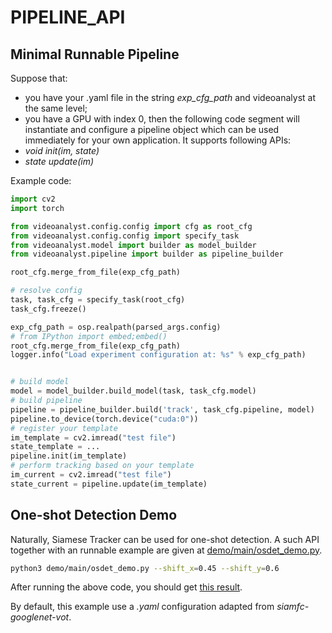 # PIPELINE_API

## Minimal Runnable Pipeline

Suppose that:

* you have your .yaml file in the string _exp_cfg_path_ and videoanalyst at the same level;
* you have a GPU with index 0,
then the following code segment will instantiate and configure a pipeline object which can be used immediately for your own application. It supports following APIs:
* _void init(im, state)_
* _state update(im)_

Example code:

```Python
import cv2
import torch

from videoanalyst.config.config import cfg as root_cfg
from videoanalyst.config.config import specify_task
from videoanalyst.model import builder as model_builder
from videoanalyst.pipeline import builder as pipeline_builder

root_cfg.merge_from_file(exp_cfg_path)

# resolve config
task, task_cfg = specify_task(root_cfg)
task_cfg.freeze()

exp_cfg_path = osp.realpath(parsed_args.config)
# from IPython import embed;embed()
root_cfg.merge_from_file(exp_cfg_path)
logger.info("Load experiment configuration at: %s" % exp_cfg_path)


# build model
model = model_builder.build_model(task, task_cfg.model)
# build pipeline
pipeline = pipeline_builder.build('track', task_cfg.pipeline, model)
pipeline.to_device(torch.device("cuda:0"))
# register your template
im_template = cv2.imread("test file")
state_template = ...
pipeline.init(im_template)
# perform tracking based on your template
im_current = cv2.imread("test file")
state_current = pipeline.update(im_template)
```

## One-shot Detection Demo

Naturally, Siamese Tracker can be used for one-shot detection. A such API together with an runnable example are given at [demo/main/osdet_demo.py](../demo/main/osdet/osdet_demo.py).

```Bash
python3 demo/main/osdet_demo.py --shift_x=0.45 --shift_y=0.6
```

After running the above code, you should get [this result](../demo/resources/osdet_demo/osdet_demo.png).

By default, this example use a _.yaml_ configuration adapted from _siamfc-googlenet-vot_.
